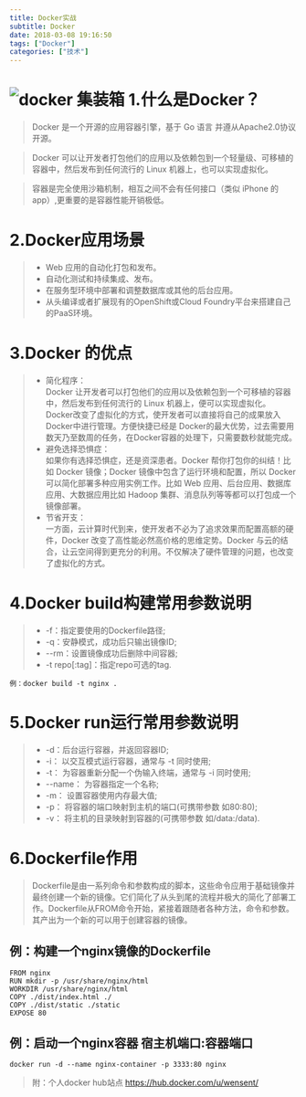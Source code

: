 ```yaml
---
title: Docker实战
subtitle: Docker
date: 2018-03-08 19:16:50
tags: ["Docker"]
categories: ["技术"]
---
```


![docker 集装箱](/images/docker.png "docker")
1.什么是Docker？
==============
>Docker 是一个开源的应用容器引擎，基于 Go 语言 并遵从Apache2.0协议开源。

>Docker 可以让开发者打包他们的应用以及依赖包到一个轻量级、可移植的容器中，然后发布到任何流行的 Linux 机器上，也可以实现虚拟化。

>容器是完全使用沙箱机制，相互之间不会有任何接口（类似 iPhone 的 app）,更重要的是容器性能开销极低。

2.Docker应用场景
===============
> * Web 应用的自动化打包和发布。
> * 自动化测试和持续集成、发布。
> * 在服务型环境中部署和调整数据库或其他的后台应用。
> * 从头编译或者扩展现有的OpenShift或Cloud Foundry平台来搭建自己的PaaS环境。

3.Docker 的优点
==============
> * 简化程序：  
> Docker 让开发者可以打包他们的应用以及依赖包到一个可移植的容器中，然后发布到任何流行的 Linux 机器上，便可以实现虚拟化。Docker改变了虚拟化的方式，使开发者可以直接将自己的成果放入Docker中进行管理。方便快捷已经是 Docker的最大优势，过去需要用数天乃至数周的任务，在Docker容器的处理下，只需要数秒就能完成。
> * 避免选择恐惧症：  
> 如果你有选择恐惧症，还是资深患者。Docker 帮你打包你的纠结！比如 Docker 镜像；Docker 镜像中包含了运行环境和配置，所以 Docker 可以简化部署多种应用实例工作。比如 Web 应用、后台应用、数据库应用、大数据应用比如 Hadoop 集群、消息队列等等都可以打包成一个镜像部署。
> * 节省开支：  
> 一方面，云计算时代到来，使开发者不必为了追求效果而配置高额的硬件，Docker 改变了高性能必然高价格的思维定势。Docker 与云的结合，让云空间得到更充分的利用。不仅解决了硬件管理的问题，也改变了虚拟化的方式。


4.Docker build构建常用参数说明
============================

>  + -f：指定要使用的Dockerfile路径;
>  + -q：安静模式，成功后只输出镜像ID;
>  + --rm：设置镜像成功后删除中间容器;
>  + -t repo[:tag]：指定repo可选的tag.

```
例：docker build -t nginx .
```

5.Docker run运行常用参数说明
=========================
>  + -d：后台运行容器，并返回容器ID;
>  + -i： 以交互模式运行容器，通常与 -t 同时使用;
>  + -t： 为容器重新分配一个伪输入终端，通常与 -i 同时使用;
>  + --name： 为容器指定一个名称;
>  + -m： 设置容器使用内存最大值;
>  + -p： 将容器的端口映射到主机的端口(可携带参数 如80:80);
>  + -v： 将主机的目录映射到容器的(可携带参数 如/data:/data).

6.Dockerfile作用
===============
>Dockerfile是由一系列命令和参数构成的脚本，这些命令应用于基础镜像并最终创建一个新的镜像。它们简化了从头到尾的流程并极大的简化了部署工作。Dockerfile从FROM命令开始，紧接着跟随者各种方法，命令和参数。其产出为一个新的可以用于创建容器的镜像。


例：构建一个nginx镜像的Dockerfile
------------------------------
```
FROM nginx 
RUN mkdir -p /usr/share/nginx/html
WORKDIR /usr/share/nginx/html
COPY ./dist/index.html ./
COPY ./dist/static ./static
EXPOSE 80
```

例：启动一个nginx容器 宿主机端口:容器端口 
-----------------------------------

```
docker run -d --name nginx-container -p 3333:80 nginx
```

>附：个人docker hub站点 <https://hub.docker.com/u/wensent/>